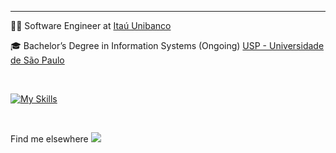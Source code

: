 

<hr>

<p>👨‍💻 Software Engineer at <a href="https://www.itau.com.br/" target="blank_">Itaú Unibanco</a></p>
<p>🎓 Bachelor’s Degree in Information Systems (Ongoing) <a href="https://www5.usp.br/" target="_blank">USP - Universidade de São Paulo</a></p>

<br>

[![My Skills](https://skillicons.dev/icons?i=cs,dotnet,python,kafka,aws,terraform,mysql)](https://skillicons.dev)

<br>

<p>Find me elsewhere <a href="https://www.linkedin.com/in/jo%C3%A3o-neves-42342a199/" target="_blank"><img src="https://img.shields.io/badge/-LinkedIn-%230077B5?style=for-the-badge&logo=linkedin&logoColor=white" target="_blank"></a> 
</p> 
